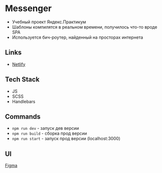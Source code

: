# Messenger

- Учебный проект Яндекс.Практикум
- Шаблоны компилятся в реальном времени, получилось что-то вроде SPA
- Используется бич-роутер, найденный на просторах интернета

## Links

- [Netlify](https://rococo-trifle-219ffd.netlify.app/)

## Tech Stack

* JS
* SCSS
* Handlebars

## Commands

* `npm run dev` - запуск дев версии
* `npm run build` - сборка прод версии
* `npm run start` - запуск прод версии (localhost:3000)

## UI
[Figma](https://www.figma.com/file/3DeZpShdoVrAQKkLA1VAq6/Untitled?node-id=1%3A2)